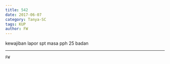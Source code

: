 ```yaml
---
title: 542
date: 2017-06-07
category: Tanya-SC
tags: KUP
author: FW
---
```


kewajiban lapor spt masa pph 25 badan

---



`FW`
